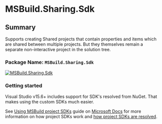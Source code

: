 # MSBuild.Sharing.Sdk

## Summary

Supports creating Shared projects that contain properties and items which are shared between multiple projects.
But they themselves remain a separate non-interactive project in the solution tree.

### Package Name: `MSBuild.Sharing.Sdk`

[![MSBuild.Sharing.Sdk](https://img.shields.io/myget/msbuild-sdks/v/MSBuild.Sharing.Sdk.svg)](https://myget.org/feed/msbuild-sdks/package/nuget/MSBuild.Sharing.Sdk)

### Getting started

Visual Studio v15.6+ includes support for SDK's resolved from NuGet. That makes using the custom SDKs much easier.

See [Using MSBuild project SDKs][msbuild-sdk-usage] guide on [Microsoft Docs](https://docs.ms) for more information on how project SDKs work and [how project SDKs are resolved][msbuild-sdk-resolver].

[msbuild-sdk-usage]: https://docs.microsoft.com/visualstudio/msbuild/how-to-use-project-sdk
[msbuild-sdk-resolver]: https://docs.microsoft.com/visualstudio/msbuild/how-to-use-project-sdk#how-project-sdks-are-resolved
